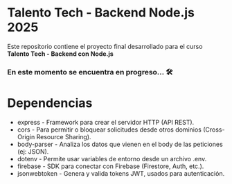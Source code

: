 # Talento Tech - Backend Node.js 2025
Este repositorio contiene el proyecto final desarrollado para el curso **Talento Tech - Backend con Node.js**

### En este momento se encuentra en progreso... 🛠️


#  Dependencias
 - express -    Framework para crear el servidor HTTP (API REST).
 - cors -   Para permitir o bloquear solicitudes desde otros dominios (Cross-Origin Resource Sharing).
 - body-parser -    Analiza los datos que vienen en el body de las peticiones (ej: JSON).
 - dotenv - Permite usar variables de entorno desde un archivo .env.
 - firebase -   SDK para conectar con Firebase (Firestore, Auth, etc.).
 - jsonwebtoken -   Genera y valida tokens JWT, usados para autenticación.